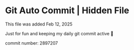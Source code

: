 # Git Auto Commit | Hidden File

This file was added Feb 12, 2025

Just for fun and keeping my daily git commit active 🤪

commit number: 2897207

